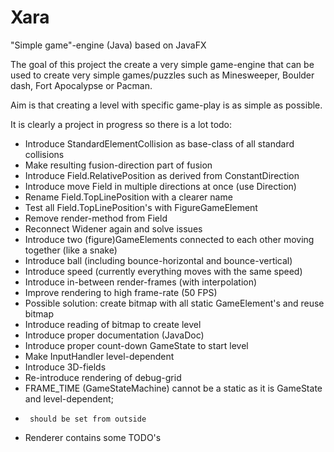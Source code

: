 # Xara
"Simple game"-engine (Java) based on JavaFX

The goal of this project the create a very simple game-engine that can be used to create very simple games/puzzles such as Minesweeper, Boulder dash, Fort Apocalypse or Pacman.

Aim is that creating a level with specific game-play is as simple as possible.

It is clearly a project in progress so there is a lot todo:
 *  Introduce StandardElementCollision as base-class of all standard collisions
 *  Make resulting fusion-direction part of fusion
 *  Introduce Field.RelativePosition as derived from ConstantDirection
 *  Introduce move Field in multiple directions at once (use Direction)
 *  Rename Field.TopLinePosition with a clearer name
 *  Test all Field.TopLinePosition's with FigureGameElement
 *  Remove render-method from Field
 *  Reconnect Widener again and solve issues
 *  Introduce two (figure)GameElements connected to each other moving together (like a snake)
 *  Introduce ball (including bounce-horizontal and bounce-vertical)
 *  Introduce speed (currently everything moves with the same speed)
 *  Introduce in-between render-frames (with interpolation)
 *  Improve rendering to high frame-rate (50 FPS)
 *    Possible solution: create bitmap with all static GameElement's and reuse bitmap</li>
 *  Introduce reading of bitmap to create level
 *  Introduce proper documentation (JavaDoc)
 *  Introduce proper count-down GameState to start level
 *  Make InputHandler level-dependent
 *  Introduce 3D-fields
 *  Re-introduce rendering of debug-grid
 *  FRAME_TIME (GameStateMachine) cannot be a static as it is GameState and level-dependent;
 *      should be set from outside
 *  Renderer contains some TODO's
